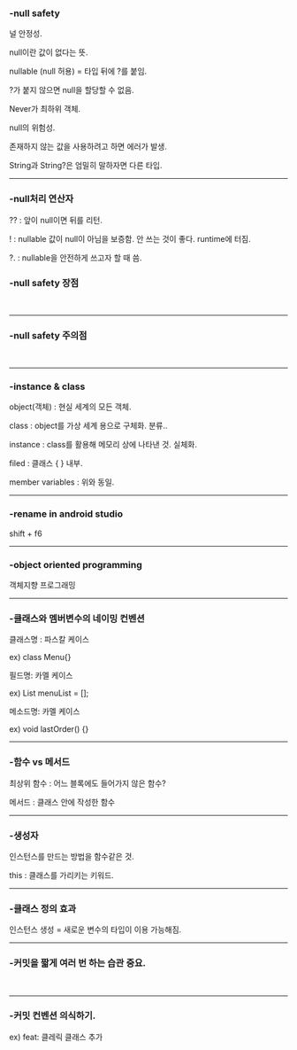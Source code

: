 ### -null safety

널 안정성.

null이란 값이 없다는 뜻.

nullable (null 허용) = 타입 뒤에 ?를 붙임.

?가 붙지 않으면 null을 할당할 수 없음.

Never가 최하위 객체.

null의 위험성.

존재하지 않는 값을 사용하려고 하면 에러가 발생.

String과 String?은 엄밀히 말하자면 다른 타입.
<br/>
*** 

### -null처리 연산자

?? : 앞이 null이면 뒤를 리턴.

! : nullable 값이 null이 아님을 보증함. 안 쓰는 것이 좋다. runtime에 터짐.

?. : nullable을 안전하게 쓰고자 할 때 씀.

### -null safety 장점
<br/>

*** 

### -null safety 주의점
<br/>

*** 

### -instance & class

object(객체) : 현실 세계의 모든 객체.

class : object를 가상 세계 용으로 구체화. 분류..

instance : class를 활용해 메모리 상에 나타낸 것. 실체화.

filed : 클래스 { } 내부.

member variables : 위와 동일.
<br/>
*** 

### -rename in android studio

shift + f6
<br/>
*** 

### -object oriented programming

객체지향 프로그래밍
<br/>
*** 

### -클래스와 멤버변수의 네이밍 컨벤션

클래스명 : 파스칼 케이스

ex) class Menu{}

필드명: 카멜 케이스

ex) List<String> menuList = [];

메소드명: 카멜 케이스

ex) void lastOrder() {}
<br/>
*** 

### -함수 vs 메서드

최상위 함수 : 어느 블록에도 들어가지 않은 함수?

메서드 : 클래스 안에 작성한 함수
<br/>
*** 

### -생성자

인스턴스를 만드는 방법을 함수같은 것.

this : 클래스를 가리키는 키워드.
<br/>
*** 

### -클래스 정의 효과

인스턴스 생성 = 새로운 변수의 타입이 이용 가능해짐.
<br/>
*** 

### -커밋을 짧게 여러 번 하는 습관 중요.

<br/>

*** 

### -커밋 컨벤션 의식하기.

ex) feat: 클레릭 클래스 추가